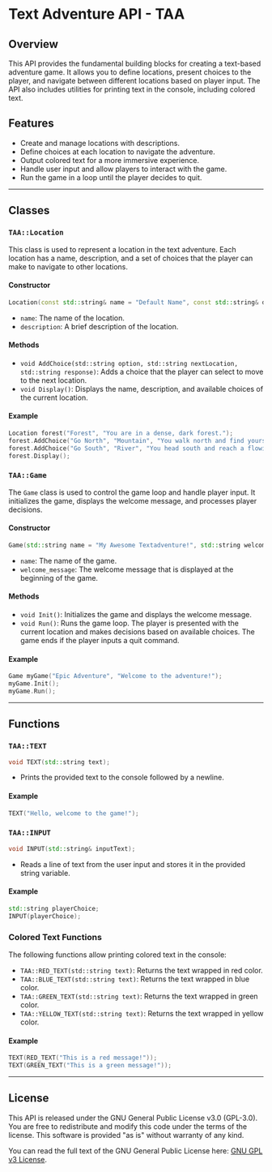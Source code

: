 # Text Adventure API - TAA

## Overview

This API provides the fundamental building blocks for creating a text-based adventure game. It allows you to define locations, present choices to the player, and navigate between different locations based on player input. The API also includes utilities for printing text in the console, including colored text.

## Features

- Create and manage locations with descriptions.
- Define choices at each location to navigate the adventure.
- Output colored text for a more immersive experience.
- Handle user input and allow players to interact with the game.
- Run the game in a loop until the player decides to quit.

---

## Classes

### `TAA::Location`

This class is used to represent a location in the text adventure. Each location has a name, description, and a set of choices that the player can make to navigate to other locations.

#### Constructor

```cpp
Location(const std::string& name = "Default Name", const std::string& description = "Default Description");
```

- `name`: The name of the location.
- `description`: A brief description of the location.

#### Methods

- `void AddChoice(std::string option, std::string nextLocation, std::string response)`: Adds a choice that the player can select to move to the next location.
- `void Display()`: Displays the name, description, and available choices of the current location.

#### Example

```cpp
Location forest("Forest", "You are in a dense, dark forest.");
forest.AddChoice("Go North", "Mountain", "You walk north and find yourself at the foot of a mountain.");
forest.AddChoice("Go South", "River", "You head south and reach a flowing river.");
forest.Display();
```

### `TAA::Game`

The `Game` class is used to control the game loop and handle player input. It initializes the game, displays the welcome message, and processes player decisions.

#### Constructor

```cpp
Game(std::string name = "My Awesome Textadventure!", std::string welcome_message = "");
```

- `name`: The name of the game.
- `welcome_message`: The welcome message that is displayed at the beginning of the game.

#### Methods

- `void Init()`: Initializes the game and displays the welcome message.
- `void Run()`: Runs the game loop. The player is presented with the current location and makes decisions based on available choices. The game ends if the player inputs a quit command.

#### Example

```cpp
Game myGame("Epic Adventure", "Welcome to the adventure!");
myGame.Init();
myGame.Run();
```

---

## Functions

### `TAA::TEXT`

```cpp
void TEXT(std::string text);
```

- Prints the provided text to the console followed by a newline.

#### Example

```cpp
TEXT("Hello, welcome to the game!");
```

### `TAA::INPUT`

```cpp
void INPUT(std::string& inputText);
```

- Reads a line of text from the user input and stores it in the provided string variable.

#### Example

```cpp
std::string playerChoice;
INPUT(playerChoice);
```

### Colored Text Functions

The following functions allow printing colored text in the console:

- `TAA::RED_TEXT(std::string text)`: Returns the text wrapped in red color.
- `TAA::BLUE_TEXT(std::string text)`: Returns the text wrapped in blue color.
- `TAA::GREEN_TEXT(std::string text)`: Returns the text wrapped in green color.
- `TAA::YELLOW_TEXT(std::string text)`: Returns the text wrapped in yellow color.

#### Example

```cpp
TEXT(RED_TEXT("This is a red message!"));
TEXT(GREEN_TEXT("This is a green message!"));
```

---

## License

This API is released under the GNU General Public License v3.0 (GPL-3.0). You are free to redistribute and modify this code under the terms of the license. This software is provided "as is" without warranty of any kind.

You can read the full text of the GNU General Public License here: [GNU GPL v3 License](https://www.gnu.org/licenses/gpl-3.0.html).
